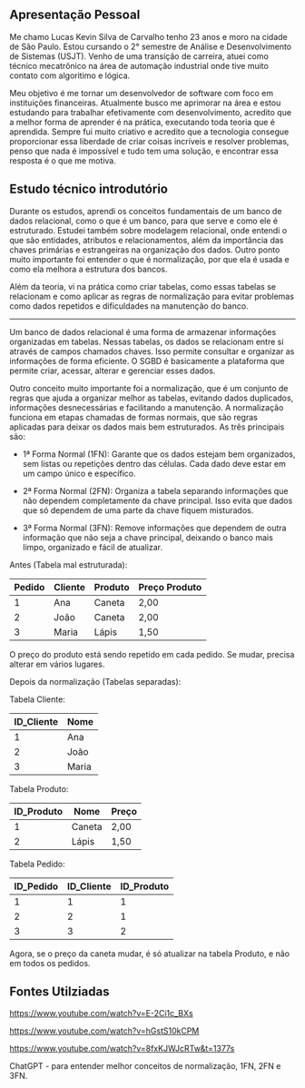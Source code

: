 ## Apresentação Pessoal

Me chamo Lucas Kevin Silva de Carvalho tenho 23 anos e moro na cidade de São Paulo.
Estou cursando o 2° semestre de Análise e Desenvolvimento de Sistemas (USJT). Venho de uma transição de carreira, atuei como técnico mecatrônico na área de automação industrial onde tive muito contato com algoritimo e lógica.

Meu objetivo é me tornar um desenvolvedor de software com foco em instituições financeiras. Atualmente busco me aprimorar na área e estou estudando para trabalhar efetivamente com desenvolvimento, acredito que a melhor forma de aprender é na prática, executando toda teoria que é aprendida. Sempre fui muito criativo e acredito que a tecnologia consegue proporcionar essa liberdade de criar coisas incríveis e resolver problemas, penso que nada é impossível e tudo tem  uma solução, e encontrar  essa resposta é o que me motiva.


## Estudo técnico introdutório

Durante os estudos, aprendi os conceitos fundamentais de um banco de dados relacional, como o que é um banco, para que serve e como ele é estruturado. Estudei também sobre modelagem relacional, onde entendi o que são entidades, atributos e relacionamentos, além da importância das chaves primárias e estrangeiras na organização dos dados. Outro ponto muito importante foi entender o que é normalização, por que ela é usada e como ela melhora a estrutura dos bancos.

Além da teoria, vi na prática como criar tabelas, como essas tabelas se relacionam e como aplicar as regras de normalização para evitar problemas como dados repetidos e dificuldades na manutenção do banco.

---

Um banco de dados relacional é uma forma de armazenar informações organizadas em tabelas. Nessas tabelas, os dados se relacionam entre si através de campos chamados chaves. Isso permite consultar e organizar as informações de forma eficiente. O SGBD é basicamente a plataforma que permite criar, acessar, alterar e gerenciar esses dados.

Outro conceito muito importante foi a normalização, que é um conjunto de regras que ajuda a organizar melhor as tabelas, evitando dados duplicados, informações desnecessárias e facilitando a manutenção.
A normalização funciona em etapas chamadas de formas normais, que são regras aplicadas para deixar os dados mais bem estruturados. As três principais são:

- 1ª Forma Normal (1FN): Garante que os dados estejam bem organizados, sem listas ou repetições dentro das células. Cada dado deve estar em um campo único e específico.

- 2ª Forma Normal (2FN): Organiza a tabela separando informações que não dependem completamente da chave principal. Isso evita que dados que só dependem de uma parte da chave fiquem misturados.

- 3ª Forma Normal (3FN): Remove informações que dependem de outra informação que não seja a chave principal, deixando o banco mais limpo, organizado e fácil de atualizar.


Antes (Tabela mal estruturada):

| Pedido | Cliente | Produto | Preço Produto |
| ------ | ------- | ------- | ------------- |
| 1      | Ana     | Caneta  | 2,00          |
| 2      | João    | Caneta  | 2,00          |
| 3      | Maria   | Lápis   | 1,50          |

O preço do produto está sendo repetido em cada pedido. Se mudar, precisa alterar em vários lugares.

Depois da normalização (Tabelas separadas):

Tabela Cliente:

| ID\_Cliente | Nome  |
| ----------- | ----- |
| 1           | Ana   |
| 2           | João  |
| 3           | Maria |

Tabela Produto:

| ID\_Produto | Nome   | Preço |
| ----------- | ------ | ----- |
| 1           | Caneta | 2,00  |
| 2           | Lápis  | 1,50  |

Tabela Pedido:

| ID\_Pedido | ID\_Cliente | ID\_Produto |
| ---------- | ----------- | ----------- |
| 1          | 1           | 1           |
| 2          | 2           | 1           |
| 3          | 3           | 2           |

Agora, se o preço da caneta mudar, é só atualizar na tabela Produto, e não em todos os pedidos.

## Fontes Utilziadas

https://www.youtube.com/watch?v=E-2Ci1c_BXs

https://www.youtube.com/watch?v=hGstS10kCPM

https://www.youtube.com/watch?v=8fxKJWJcRTw&t=1377s

ChatGPT - para entender melhor conceitos de normalização, 1FN, 2FN e 3FN.

